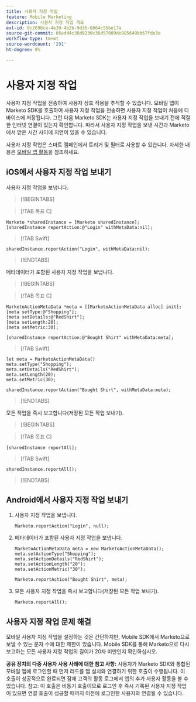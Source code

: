 ```yaml
---
title: 사용자 지정 작업
feature: Mobile Marketing
description: 사용자 지정 작업 개요
exl-id: 8c2698ce-4e39-4b2b-9d36-0864c55be17a
source-git-commit: 66add4c38d0230c36d57009de985649bb67fde3e
workflow-type: tm+mt
source-wordcount: '291'
ht-degree: 0%

---
```


# 사용자 지정 작업

사용자 지정 작업을 전송하여 사용자 상호 작용을 추적할 수 있습니다. 모바일 앱이 Marketo SDK를 호출하여 사용자 지정 작업을 전송하면 사용자 지정 작업이 처음에 디바이스에 저장됩니다. 그런 다음 Marketo SDK는 사용자 지정 작업을 보내기 전에 적절한 인터넷 연결이 있는지 확인합니다. 따라서 사용자 지정 작업을 보낸 시간과 Marketo에서 받은 시간 사이에 지연이 있을 수 있습니다.

사용자 지정 작업은 스마트 캠페인에서 트리거 및 필터로 사용할 수 있습니다. 자세한 내용은 [모바일 앱 활동](https://experienceleague.adobe.com/en/docs/marketo/using/product-docs/core-marketo-concepts/smart-campaigns/flow-actions/triggers-and-filters-for-mobile-smart-campaigns)을 참조하세요.

## iOS에서 사용자 지정 작업 보내기

사용자 지정 작업을 보냅니다.

>[!BEGINTABS]

>[!TAB 목표 C]

```
Marketo *sharedInstance = [Marketo sharedInstance];
[sharedInstance reportAction:@"Login" withMetaData:nil];
```

>[!TAB Swift]

```
sharedInstance.reportAction("Login", withMetaData:nil);
```

>[!ENDTABS]

메타데이터가 포함된 사용자 지정 작업을 보냅니다.

>[!BEGINTABS]

>[!TAB 목표 C]

```
MarketoActionMetaData *meta = [[MarketoActionMetaData alloc] init];
[meta setType:@"Shopping"];
[meta setDetails:@"RedShirt"];
[meta setLength:20];
[meta setMetric:30];

[sharedInstance reportAction:@"Bought Shirt" withMetaData:meta];
```

>[!TAB Swift]

```
let meta = MarketoActionMetaData()
meta.setType("Shopping");
meta.setDetails("RedShirt");
meta.setLength(20);
meta.setMetric(30);

sharedInstance.reportAction("Bought Shirt", withMetaData:meta);
```

>[!ENDTABS]

모든 작업을 즉시 보고합니다(저장된 모든 작업 보내기).

>[!BEGINTABS]

>[!TAB 목표 C]

```
[sharedInstance reportAll];
```

>[!TAB Swift]

```
sharedInstance.reportAll();
```

>[!ENDTABS]

## Android에서 사용자 지정 작업 보내기

1. 사용자 지정 작업을 보냅니다.

   ```
   Marketo.reportAction("Login", null);
   ```

1. 메타데이터가 포함된 사용자 지정 작업을 보냅니다.

   ```
   MarketoActionMetaData meta = new MarketoActionMetaData();
   meta.setActionType("Shopping");
   meta.setActionDetails("RedShirt");
   meta.setActionLength("20");
   meta.setActionMetric("30");
   
   Marketo.reportAction("Bought Shirt", meta);
   ```

1. 모든 사용자 지정 작업을 즉시 보고합니다(저장된 모든 작업 보내기).

   ```
   Marketo.reportAll();
   ```

## 사용자 지정 작업 문제 해결

모바일 사용자 지정 작업을 설정하는 것은 간단하지만, Mobile SDK에서 Marketo으로 보낼 수 있는 문자 수에 대한 제한이 있습니다. Mobile SDK를 통해 Marketo으로 다시 보고하는 모든 사용자 지정 작업의 길이가 20자 미만인지 확인하십시오.

**공유 장치의 다중 사용자 사용 사례에 대한 참고 사항:** 사용자가 Marketo SDK와 통합된 모바일 앱에 로그인할 때 먼저 리드를 앱 설치와 연결하기 위한 호출이 수행됩니다. 이 호출이 성공적으로 완료되면 잠재 고객의 활동 로그에서 앱의 추가 사용자 활동을 볼 수 있습니다. 참고: 이 호출은 비동기 호출이므로 로그인 후 즉시 기록된 사용자 지정 작업이 있으면 연결 호출이 성공할 때까지 이전에 로그인한 사용자와 연결될 수 있습니다.
